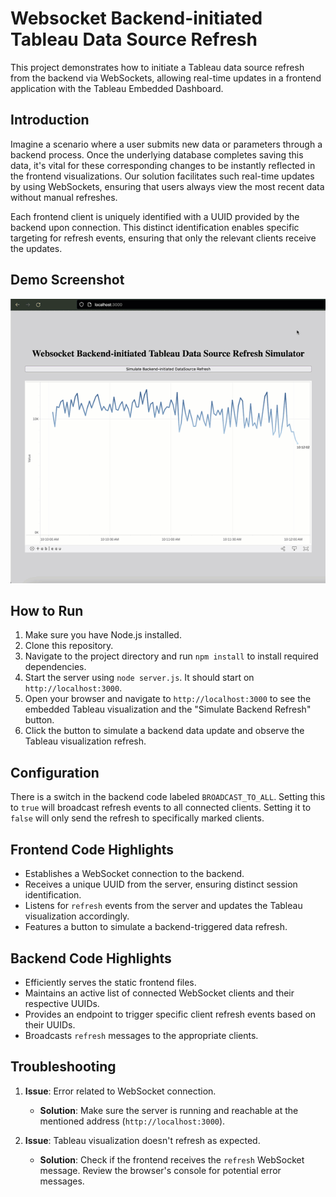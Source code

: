 # Websocket Backend-initiated Tableau Data Source Refresh

This project demonstrates how to initiate a Tableau data source refresh from the backend via WebSockets, allowing real-time updates in a frontend application with the Tableau Embedded Dashboard. 

## Introduction

Imagine a scenario where a user submits new data or parameters through a backend process. Once the underlying database completes saving this data, it's vital for these corresponding changes to be instantly reflected in the frontend visualizations. Our solution facilitates such real-time updates by using WebSockets, ensuring that users always view the most recent data without manual refreshes.

Each frontend client is uniquely identified with a UUID provided by the backend upon connection. This distinct identification enables specific targeting for refresh events, ensuring that only the relevant clients receive the updates.

## Demo Screenshot

![Demo Screenshot](./screenshot.gif)

## How to Run

1. Make sure you have Node.js installed.
2. Clone this repository.
3. Navigate to the project directory and run `npm install` to install required dependencies.
4. Start the server using `node server.js`. It should start on `http://localhost:3000`.
5. Open your browser and navigate to `http://localhost:3000` to see the embedded Tableau visualization and the "Simulate Backend Refresh" button.
6. Click the button to simulate a backend data update and observe the Tableau visualization refresh.

## Configuration

There is a switch in the backend code labeled `BROADCAST_TO_ALL`. Setting this to `true` will broadcast refresh events to all connected clients. Setting it to `false` will only send the refresh to specifically marked clients.

## Frontend Code Highlights

- Establishes a WebSocket connection to the backend.
- Receives a unique UUID from the server, ensuring distinct session identification.
- Listens for `refresh` events from the server and updates the Tableau visualization accordingly.
- Features a button to simulate a backend-triggered data refresh.

## Backend Code Highlights

- Efficiently serves the static frontend files.
- Maintains an active list of connected WebSocket clients and their respective UUIDs.
- Provides an endpoint to trigger specific client refresh events based on their UUIDs.
- Broadcasts `refresh` messages to the appropriate clients.

## Troubleshooting

1. **Issue**: Error related to WebSocket connection.
   - **Solution**: Make sure the server is running and reachable at the mentioned address (`http://localhost:3000`).

2. **Issue**: Tableau visualization doesn't refresh as expected.
   - **Solution**: Check if the frontend receives the `refresh` WebSocket message. Review the browser's console for potential error messages.
